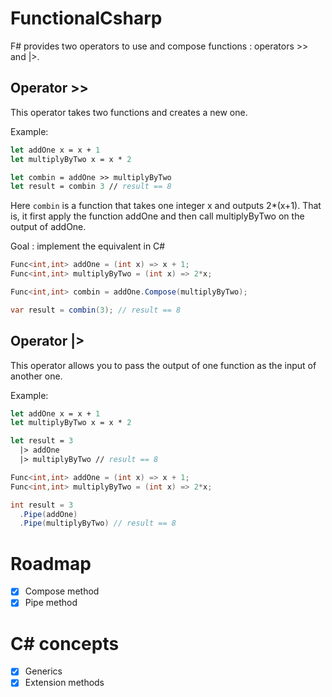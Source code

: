 # FunctionalCsharp

F# provides two operators to use and compose functions : operators >> and |>.

## Operator >>

This operator takes two functions and creates a new one.

Example:
```fsharp
let addOne x = x + 1
let multiplyByTwo x = x * 2

let combin = addOne >> multiplyByTwo
let result = combin 3 // result == 8
```

Here `combin` is a function that takes one integer x and outputs 2*(x+1). That is, it first apply the function addOne and then call multiplyByTwo on the output of addOne.

Goal : implement the equivalent in C#

```csharp
Func<int,int> addOne = (int x) => x + 1;
Func<int,int> multiplyByTwo = (int x) => 2*x;

Func<int,int> combin = addOne.Compose(multiplyByTwo);

var result = combin(3); // result == 8
```

## Operator |>

This operator allows you to pass the output of one function as the input of another one.

Example:
```fsharp
let addOne x = x + 1
let multiplyByTwo x = x * 2

let result = 3 
  |> addOne 
  |> multiplyByTwo // result == 8
```
```csharp
Func<int,int> addOne = (int x) => x + 1;
Func<int,int> multiplyByTwo = (int x) => 2*x;

int result = 3
  .Pipe(addOne)
  .Pipe(multiplyByTwo) // result == 8
```


# Roadmap

- [x] Compose method
- [x] Pipe method

# C# concepts

- [x] Generics
- [x] Extension methods
